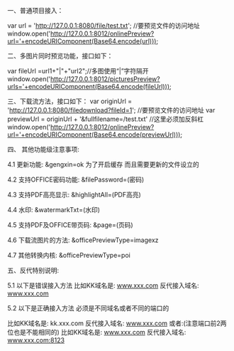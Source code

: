 一、普通项目接入：
<script type="text/javascript" src="http://127.0.0.1:8012/js/base64.min.js"></script> 
var url = 'http://127.0.0.1:8080/file/test.txt'; //要预览文件的访问地址
window.open('http://127.0.0.1:8012/onlinePreview?url='+encodeURIComponent(Base64.encode(url)));

                
二、多图片同时预览功能，接口如下：

var fileUrl =url1+"|"+"url2";//多图使用“|”字符隔开
window.open('http://127.0.0.1:8012/picturesPreview?urls='+encodeURIComponent(Base64.encode(fileUrl)));
                
三、下载流方法，接口如下：
var originUrl = 'http://127.0.0.1:8080/filedownload?fileId=1'; //要预览文件的访问地址
var previewUrl = originUrl + '&fullfilename=/test.txt'   //这里必须加反斜杠
window.open('http://127.0.0.1:8012/onlinePreview?url='+encodeURIComponent(Base64.encode(previewUrl)));
                 
                 
四、 其他功能级注意事项: 

4.1 更新功能: &gengxin=ok  为了开启缓存 而且需要更新的文件设立的

4.2 支持OFFICE密码功能:  &filePassword=(密码)

4.3 支持PDF高亮显示:  &highlightAll=(PDF高亮)

4.4 水印: &watermarkTxt=(水印)

4.5 支持PDF及OFFICE带页码: &page=(页码)

4.6 下载流图片的方法: &officePreviewType=imagexz 

4.7 其他转换内核: &officePreviewType=poi 


五、反代特别说明:

5.1 以下是错误接入方法 
比如KK域名是: www.xxx.com
反代接入域名: www.xxx.com 

5.2 以下是正确接入方法 必须是不同域名或者不同的端口的

比如KK域名是: kk.xxx.com
反代接入域名: www.xxx.com 
或者:(注意端口前2两位也是不能相同的)
比如KK域名是: www.xxx.com
反代接入域名: www.xxx.com:8123
                